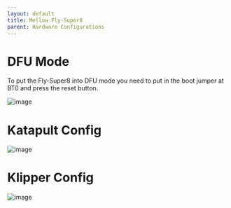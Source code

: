 ```yaml
---
layout: default 
title: Mellow Fly-Super8
parent: Hardware Configurations
---
```


# DFU Mode

To put the Fly-Super8 into DFU mode you need to put in the boot jumper at BT0 and press the reset button. 

![image](https://github.com/Esoterical/voron_canbus/assets/124253477/10a4fc29-b546-498e-b819-dd47370b151f)


# Katapult Config

![image](https://github.com/Esoterical/voron_canbus/assets/124253477/10c95ae6-123b-4b90-a242-db9926e7cd12)


# Klipper Config

![image](https://github.com/user-attachments/assets/1c83bd93-4355-4d00-8d02-5024edcc9681)


